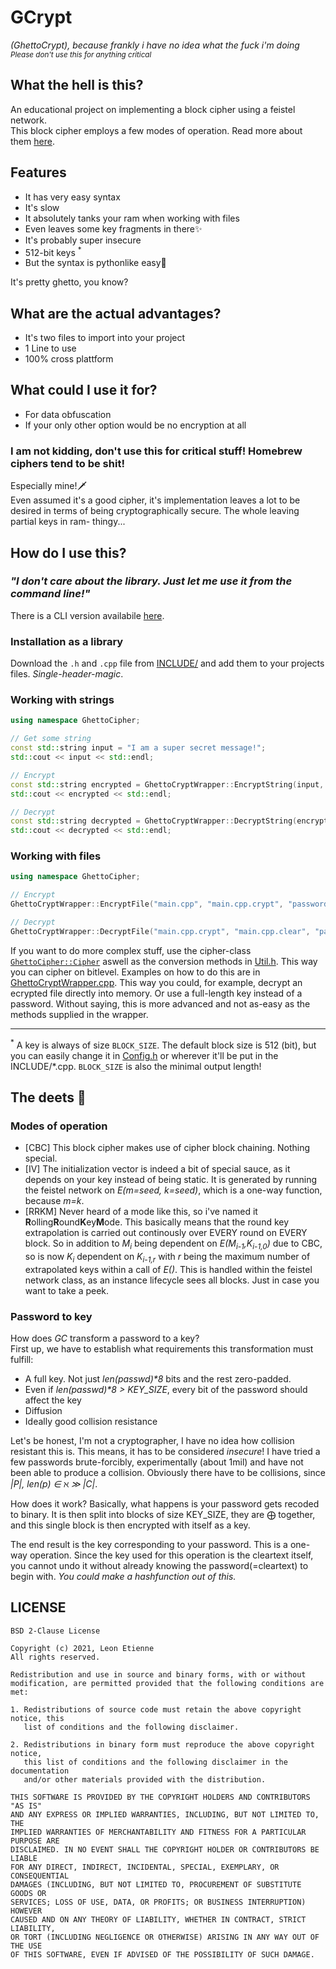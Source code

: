 ﻿# GCrypt
*(GhettoCrypt), because frankly i have no idea what the fuck i'm doing*  
<sub>*Please don't use this for anything critical*</sub>

## What the hell is this?
An educational project on implementing a block cipher using a feistel network.  
This block cipher employs a few modes of operation. Read more about them [here](#modes-of-operation).

## Features
* It has very easy syntax
* It's slow
* It absolutely tanks your ram when working with files
* Even leaves some key fragments in there✨
* It's probably super insecure
* 512-bit keys <sup>\*</sup>
* But the syntax is pythonlike easy🙇

It's pretty ghetto, you know?

## What are the actual advantages?
* It's two files to import into your project
* 1 Line to use
* 100% cross plattform

## What could I use it for?
* For data obfuscation
* If your only other option would be no encryption at all

### I am not kidding, don't use this for critical stuff! Homebrew ciphers tend to be shit!
Especially mine!🗡️  
Even assumed it's a good cipher, it's implementation leaves a lot to be desired in terms of being cryptographically secure. The whole leaving partial keys in ram- thingy...

## How do I use this?
### *"I don't care about the library. Just let me use it from the command line!"*
There is a CLI version availabile [here](https://gitea.leonetienne.de/leonetienne/GCrypt/src/branch/master/GhettoCryptCLI).

### Installation as a library
Download the `.h` and `.cpp` file from [INCLUDE/](https://gitea.leonetienne.de/leonetienne/GCrypt/src/branch/master/INCLUDE) and add them to your projects files. *Single-header-magic*.

### Working with strings
```c++
using namespace GhettoCipher;

// Get some string
const std::string input = "I am a super secret message!";
std::cout << input << std::endl;

// Encrypt
const std::string encrypted = GhettoCryptWrapper::EncryptString(input, "password1");
std::cout << encrypted << std::endl;

// Decrypt
const std::string decrypted = GhettoCryptWrapper::DecryptString(encrypted, "password1");
std::cout << decrypted << std::endl;
```

### Working with files
```c++
using namespace GhettoCipher;

// Encrypt
GhettoCryptWrapper::EncryptFile("main.cpp", "main.cpp.crypt", "password1");

// Decrypt
GhettoCryptWrapper::DecryptFile("main.cpp.crypt", "main.cpp.clear", "password1");
```

If you want to do more complex stuff, use the cipher-class [`GhettoCipher::Cipher`](https://gitea.leonetienne.de/leonetienne/GCrypt/src/branch/master/GhettoCrypt/Cipher.h) aswell as the conversion methods in [Util.h](https://gitea.leonetienne.de/leonetienne/GCrypt/src/branch/master/GhettoCrypt/Util.h). This way you can cipher on bitlevel. Examples on how to do this are in [GhettoCryptWrapper.cpp](https://gitea.leonetienne.de/leonetienne/GCrypt/src/branch/master/GhettoCrypt/GhettoCryptWrapper.cpp).
This way you could, for example, decrypt an ecrypted file directly into memory. Or use a full-length key instead of a password.
Without saying, this is more advanced and not as-easy as the methods supplied in the wrapper.

---
<sup>\*</sup> A key is always of size `BLOCK_SIZE`. The default block size is 512 (bit), but you can easily change it in [Config.h](https://gitea.leonetienne.de/leonetienne/GCrypt/src/branch/master/GhettoCrypt/Config.h) or wherever it'll be put in the INCLUDE/*.cpp. `BLOCK_SIZE` is also the minimal output length!

## The deets 🍝

### Modes of operation
* [CBC] This block cipher makes use of cipher block chaining. Nothing special.
* [IV] The initialization vector is indeed a bit of special sauce, as it depends on your key instead of being static. It is generated by running the feistel network on *E(m=seed, k=seed)*, which is a one-way function, because *m=k*.
* [RRKM] Never heard of a mode like this, so i've named it **R**olling**R**ound**K**ey**M**ode. This basically means that the round key extrapolation is carried out continously over EVERY round on EVERY block. So in addition to *M<sub>i</sub>* being dependent on *E(M<sub>i-1</sub>,K<sub>i-1,0</sub>)* due to CBC, so is now *K<sub>i</sub>* dependent on *K<sub>i-1,r</sub>* with *r* being the maximum number of extrapolated keys within a call of *E()*. This is handled within the feistel network class, as an instance lifecycle sees all blocks. Just in case you want to take a peek.

### Password to key
How does *GC* transform a password to a key?  
First up, we have to establish what requirements this transformation must fulfill:
* A full key. Not just *len(passwd)\*8* bits and the rest zero-padded.
* Even if *len(passwd)\*8 > KEY_SIZE*, every bit of the password should affect the key
* Diffusion
* Ideally good collision resistance

Let's be honest, I'm not a cryptographer, I have no idea how collision resistant this is.
This means, it has to be considered *insecure*!
I have tried a few passwords brute-forcibly, experimentally (about 1mil) and have not been able to produce a collision.
Obviously there have to be collisions, since *|P|, len\(p\) &#8712; &#8501;  &#8811; |C|*.

How does it work? Basically, what happens is your password gets recoded to binary. It is then split into blocks of
size KEY_SIZE, they are &xoplus; together, and this single block is then encrypted with itself as a key.

The end result is the key corresponding to your password.
This is a one-way operation. Since the key used for this operation is the cleartext itself, you cannot undo it without already
knowing the password(=cleartext) to begin with. *You could make a hashfunction out of this.*


## LICENSE
```
BSD 2-Clause License

Copyright (c) 2021, Leon Etienne
All rights reserved.

Redistribution and use in source and binary forms, with or without
modification, are permitted provided that the following conditions are met:

1. Redistributions of source code must retain the above copyright notice, this
   list of conditions and the following disclaimer.

2. Redistributions in binary form must reproduce the above copyright notice,
   this list of conditions and the following disclaimer in the documentation
   and/or other materials provided with the distribution.

THIS SOFTWARE IS PROVIDED BY THE COPYRIGHT HOLDERS AND CONTRIBUTORS "AS IS"
AND ANY EXPRESS OR IMPLIED WARRANTIES, INCLUDING, BUT NOT LIMITED TO, THE
IMPLIED WARRANTIES OF MERCHANTABILITY AND FITNESS FOR A PARTICULAR PURPOSE ARE
DISCLAIMED. IN NO EVENT SHALL THE COPYRIGHT HOLDER OR CONTRIBUTORS BE LIABLE
FOR ANY DIRECT, INDIRECT, INCIDENTAL, SPECIAL, EXEMPLARY, OR CONSEQUENTIAL
DAMAGES (INCLUDING, BUT NOT LIMITED TO, PROCUREMENT OF SUBSTITUTE GOODS OR
SERVICES; LOSS OF USE, DATA, OR PROFITS; OR BUSINESS INTERRUPTION) HOWEVER
CAUSED AND ON ANY THEORY OF LIABILITY, WHETHER IN CONTRACT, STRICT LIABILITY,
OR TORT (INCLUDING NEGLIGENCE OR OTHERWISE) ARISING IN ANY WAY OUT OF THE USE
OF THIS SOFTWARE, EVEN IF ADVISED OF THE POSSIBILITY OF SUCH DAMAGE.
```

